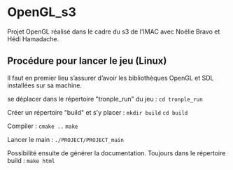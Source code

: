 # OpenGL_s3
Projet OpenGL réalisé dans le cadre du s3 de l'IMAC avec Noélie Bravo et Hédi Hamadache.

## Procédure pour lancer le jeu (Linux)
Il faut en premier lieu s’assurer d’avoir les bibliothèques OpenGL et SDL installées sur sa machine.

se déplacer dans le répertoire "tronple_run" du jeu :
`cd tronple_run`

Créer un répertoire "build" et s'y placer :
`mkdir build`
`cd build`

Compiler :
`cmake ..`
`make`

Lancer le main :
`./PROJECT/PROJECT_main`

Possibilité ensuite de générer la documentation. Toujours dans le répertoire build : 
`make html`